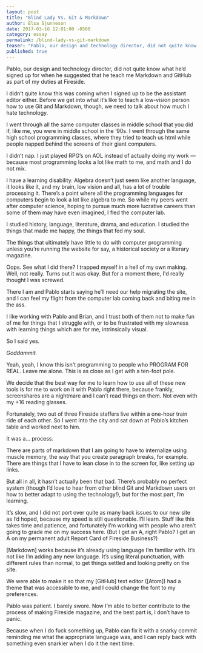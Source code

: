 ```yaml
---
layout: post
title: "Blind Lady Vs. Git & Markdown"
author: Elsa Sjunneson
date: 2017-03-16 12:01:00 -0500
category: essay
permalink: /blind-lady-vs-git-markdown
teaser: "Pablo, our design and technology director, did not quite know what he’d signed up for when he suggested that he teach me markdown and GitHub as part of my duties as assistant editor at Fireside."
published: true
---
```


Pablo, our design and technology director, did not quite know what he’d signed up for when he suggested that he teach me Markdown and GitHub as part of my duties at Fireside.

I didn’t quite know this was coming when I signed up to be the assistant editor either. Before we get into what it’s like to teach a low-vision person how to use Git and Markdown, though, we need to talk about how much I hate technology.

I went through all the same computer classes in middle school that you did if, like me, you were in middle school in the ‘90s. I went through the same high school programming classes, where they tried to teach us html while people napped behind the screens of their giant computers.

I didn’t nap. I just played RPG’s on AOL instead of actually doing my work — because most programming looks a lot like math to me, and math and I do not mix.

I have a learning disability. Algebra doesn’t just seem like another language, it looks like it, and my brain, low vision and all, has a lot of trouble processing it. There’s a point where all the programming languages for computers begin to look a lot like algebra to me. So while my peers went after computer science, hoping to pursue much more lucrative careers than some of them may have even imagined, I fled the computer lab.

I studied history, language, literature, drama, and education. I studied the things that made me happy, the things that fed my soul.

The things that ultimately have little to do with computer programming unless you’re running the website for say, a historical society or a literary magazine.

Oops. See what I did there? I trapped myself in a hell of my own making. Well, not really. Turns out it was okay. But for a moment there, I'd really thought I was screwed.

There I am and Pablo starts saying he’ll need our help migrating the site, and I can feel my flight from the computer lab coming back and biting me in the ass.

I like working with Pablo and Brian, and I trust both of them not to make fun of me for things that I struggle with, or to be frustrated with my slowness with learning things which are for me, intrinsically visual.

So I said yes.

*Goddammit.*

Yeah, yeah, I know this isn't programming to people who PROGRAM FOR REAL. Leave me alone. This is as close as I get with a ten-foot pole.

We decide that the best way for me to learn how to use all of these new tools is for me to work on it with Pablo right there, because frankly, screenshares are a nightmare and I can’t read things on them. Not even with my +16 reading glasses.

Fortunately, two out of three Fireside staffers live within a one-hour train ride of each other. So I went into the city and sat down at Pablo’s kitchen table and worked next to him.

It was a... process.

There are parts of markdown that I am going to have to internalize using muscle memory, the way that you create paragraph breaks, for example. There are things that I have to lean close in to the screen for, like setting up links.

But all in all, it hasn’t actually been that bad. There’s probably no perfect system (though I’d love to hear from other blind Git and Markdown users on how to better adapt to using the technology!), but for the most part, I’m learning.

It’s slow, and I did not port over quite as many back issues to our new site as I’d hoped, because my speed is still questionable. I’ll learn. Stuff like this takes time and patience, and fortunately I’m working with people who aren’t going to grade me on my success here. (But I get an A, right Pablo? I get an A on my permanent adult Report Card of Fireside Business?)

[Markdown] works because it’s already using language I’m familiar with. It’s not like I’m adding any new language. It’s using literal punctuation, with different rules than normal, to get things settled and looking pretty on the site.

We were able to make it so that my [GitHub] text editor ([Atom]) had a theme that was accessible to me, and I could change the font to my preferences.

Pablo was patient. I barely swore. Now I’m able to better contribute to the process of making Fireside magazine, and the best part is, I don’t have to panic.

Because when I do fuck something up, Pablo can fix it with a snarky commit reminding me what the appropriate language was, and I can reply back with something even snarkier when I do it the next time.
